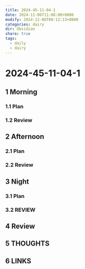 ```yaml
---
title: 2024-45-11-04-1
date: 2024-11-06T11:08:08+0800
modify: 2024-12-06T00:12:13+0800
categories: dairy
dir: Obsidian
share: true
tags:
  - daily
  - dairy
---
```


# 2024-45-11-04-1

## 1 Morning

### 1.1 Plan

### 1.2 Review

## 2 Afternoon

### 2.1 Plan

### 2.2 Review

## 3 Night

### 3.1 Plan

### 3.2 REVIEW

## 4 Review

## 5 THOUGHTS

## 6 LINKS